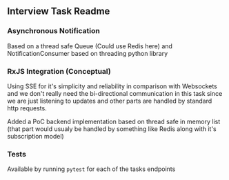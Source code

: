 ## Interview Task Readme

### Asynchronous Notification

Based on a thread safe Queue (Could use Redis here) and NotificationConsumer based on threading python library

### RxJS Integration (Conceptual)

Using SSE for it's simplicity and reliability in comparison with Websockets and we don't really need the bi-directional communication in this task since we are just listening to updates and other parts are handled by standard http requests.

Added a PoC backend implementation based on thread safe in memory list (that part would usualy be handled by something like Redis along with it's subscription model)

### Tests

Available by running ```pytest``` for each of the tasks endpoints